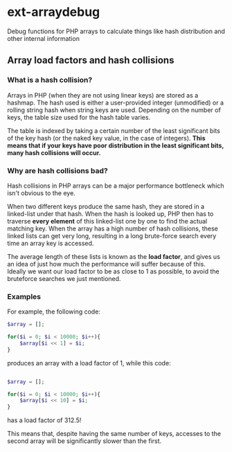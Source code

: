 # ext-arraydebug
Debug functions for PHP arrays to calculate things like hash distribution and other internal information

## Array load factors and hash collisions
### What is a hash collision?

Arrays in PHP (when they are not using linear keys) are stored as a hashmap. The hash used is either a user-provided integer (unmodified) or a rolling string hash when string keys are used.
Depending on the number of keys, the table size used for the hash table varies.

The table is indexed by taking a certain number of the least significant bits of the key hash (or the naked key value, in the case of integers).
**This means that if your keys have poor distribution in the least significant bits, many hash collisions will occur.**

### Why are hash collisions bad?
Hash collisions in PHP arrays can be a major performance bottleneck which isn't obvious to the eye.

When two different keys produce the same hash, they are stored in a linked-list under that hash. When the hash is looked up, PHP then has to traverse **every element** of this linked-list one by one to find the actual matching key.
When the array has a high number of hash collisions, these linked lists can get very long, resulting in a long brute-force search every time an array key is accessed.

The average length of these lists is known as the **load factor**, and gives us an idea of just how much the performance will suffer because of this.
Ideally we want our load factor to be as close to 1 as possible, to avoid the bruteforce searches we just mentioned.

### Examples
For example, the following code:
```php
$array = [];

for($i = 0; $i < 10000; $i++){
	$array[$i << 1] = $i;
}
```
produces an array with a load factor of 1, while this code:
```php

$array = [];

for($i = 0; $i < 10000; $i++){
	$array[$i << 10] = $i;
}
```
has a load factor of 312.5!

This means that, despite having the same number of keys, accesses to the second array will be significantly slower than the first.
